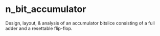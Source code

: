 # n_bit_accumulator
Design, layout, &amp; analysis of an accumulator bitslice consisting of a full adder and a resettable flip-flop.
